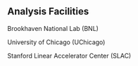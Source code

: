 ## Analysis Facilities

Brookhaven National Lab (BNL)

University of Chicago (UChicago)

Stanford Linear Accelerator Center (SLAC)